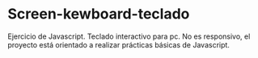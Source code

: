 # Screen-kewboard-teclado
Ejercicio de Javascript. Teclado interactivo para pc. No es responsivo, el proyecto está orientado a realizar prácticas básicas de Javascript.
